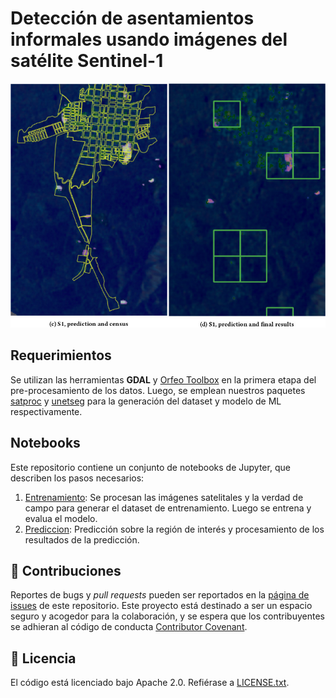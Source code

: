 # Detección de asentamientos informales usando imágenes del satélite Sentinel-1

![](comparison.jpg)

## Requerimientos

Se utilizan las herramientas **GDAL** y [Orfeo Toolbox](https://www.orfeo-toolbox.org/) en la primera etapa del pre-procesamiento de los datos. Luego, se emplean nuestros paquetes [satproc](https://github.com/dymaxionlabs/satproc) y [unetseg](https://github.com/dymaxionlabs/satproc) para la generación del dataset y modelo de ML respectivamente.

## Notebooks

Este repositorio contiene un conjunto de notebooks de Jupyter, que describen los pasos necesarios:

1. [Entrenamiento](notebooks/1_Entrenamiento.ipynb): Se procesan las imágenes satelitales y la verdad de campo para generar el dataset de entrenamiento. Luego se entrena y evalua el modelo. 
2. [Prediccion](notebooks/2_Prediccion.ipynb): Predicción sobre la región de interés y procesamiento de los resultados de la predicción.


## :handshake: Contribuciones

Reportes de bugs y *pull requests* pueden ser reportados en la [página de issues](https://github.com/dymaxionlabs/adefinir) de este repositorio. Este proyecto está destinado a ser un espacio seguro y acogedor para la colaboración, y se espera que los contribuyentes se adhieran al código de conducta [Contributor
Covenant](http://contributor-covenant.org).

## :page_facing_up: Licencia

El código está licenciado bajo Apache 2.0. Refiérase a [LICENSE.txt](LICENSE.txt).
